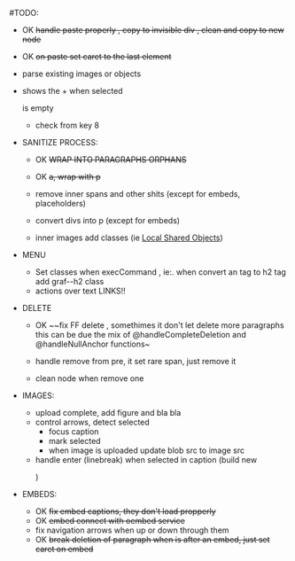 
#TODO:

  + OK ~~handle paste properly , copy to invisible div , clean and copy to new node~~
  + OK ~~on paste set caret to the last element~~
  + parse existing images or objects
  + shows the + when selected <p> is empty
    + check from key 8

  + SANITIZE PROCESS:
    + OK ~~WRAP INTO PARAGRAPHS ORPHANS~~
    + OK ~~a,  wrap with p~~

    + remove inner spans and other shits (except for embeds, placeholders)
    + convert divs into p (except for embeds)
    + inner images add classes (ie <a target="_blank" href="http://kb2.adobe.com/cps/161/tn_16194.html" data-href="http://kb2.adobe.com/cps/161/tn_16194.html" class="markup--anchor markup--p-anchor" data-tooltip="http://kb2.adobe.com/cps/161/tn_16194.html" data-tooltip-position="bottom" data-tooltip-type="link">Local Shared Objects</a>)

  + MENU
    + Set classes when execCommand , ie:. when convert an <a> tag to h2 tag add graf--h2 class
    + actions over text LINKS!!

  + DELETE

    + OK ~~fix FF delete , somethimes it don't let delete more paragraphs
      this can be due the mix of @handleCompleteDeletion and @handleNullAnchor functions~

    + handle remove from pre, it set rare span, just remove it
    + clean node when remove one

  + IMAGES:
    + upload complete, add figure and bla bla
    + control arrows, detect selected
      + focus caption
      + mark selected
      + when image is uploaded update blob src to image src
    + handle enter (linebreak) when selected in caption (build new <p>)

  + EMBEDS:
    + OK ~~fix embed captions, they don't load propperly~~
    + OK ~~embed connect with oembed service~~
    + fix navigation arrows when up or down through them
    + OK ~~break deletion of paragraph when is after an embed, just set caret on embed~~

